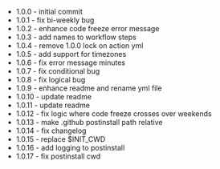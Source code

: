  - 1.0.0 - initial commit
 - 1.0.1 - fix bi-weekly bug
 - 1.0.2 - enhance code freeze error message
 - 1.0.3 - add names to workflow steps
 - 1.0.4 - remove 1.0.0 lock on action yml
 - 1.0.5 - add support for timezones
 - 1.0.6 - fix error message minutes
 - 1.0.7 - fix conditional bug
 - 1.0.8 - fix logical bug
 - 1.0.9 - enhance readme and rename yml file
 - 1.0.10 - update readme
 - 1.0.11 - update readme
 - 1.0.12 - fix logic where code freeze crosses over weekends
 - 1.0.13 - make .github postinstall path relative
 - 1.0.14 - fix changelog
 - 1.0.15 - replace $INIT_CWD
 - 1.0.16 - add logging to postinstall
 - 1.0.17 - fix postinstall cwd
